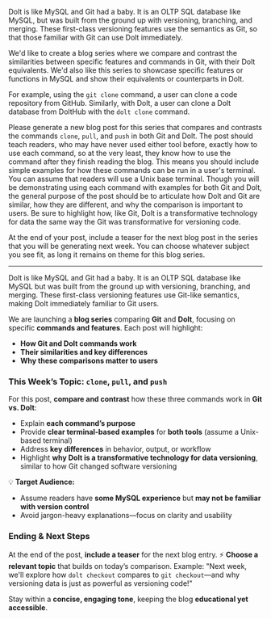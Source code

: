 [//]: # (human written prompt)

Dolt is like MySQL and Git had a baby. It is an OLTP SQL database like MySQL, but was built from the ground up with versioning, branching, and merging.
These first-class versioning features use the semantics as Git, so that those familiar with Git can use Dolt immediately.

We'd like to create a blog series where we compare and contrast the similarities between specific features and commands in Git, with
their Dolt equivalents. We'd also like this series to showcase specific features or functions in MySQL and show their equivalents or counterparts in Dolt.

For example, using the `git clone` command, a user can clone a code repository from GitHub. Similarly, with Dolt, a user can
clone a Dolt database from DoltHub with the `dolt clone` command.

Please generate a new blog post for this series that compares and contrasts the commands `clone`, `pull`, and `push` in both Git and Dolt. The post should teach readers, who may have never used either
tool before, exactly how to use each command, so at the very least, they know how to use the command after they finish reading the blog. This means you should include simple examples for how these commands can be run
in a user's terminal. You can assume that readers will use a Unix base terminal. Though you will be demonstrating using each command with examples for both Git and Dolt, the general purpose of the post should be to articulate
how Dolt and Git are similar, how they are different, and why the comparison is important to users. Be sure to highlight how, like Git, Dolt is a transformative technology for data the same way the Git was transformative for
versioning code.

At the end of your post, include a teaser for the next blog post in the series that you will be generating next week. You can choose whatever subject you see fit, as long it remains on theme for this blog series.

---

[//]: # (chat gpt refined prompt:)

Dolt is like MySQL and Git had a baby. It is an OLTP SQL database like MySQL but was built from the ground up with versioning, branching, and merging.
These first-class versioning features use Git-like semantics, making Dolt immediately familiar to Git users.

We are launching a **blog series** comparing **Git** and **Dolt**, focusing on specific **commands and features**.
Each post will highlight:
- **How Git and Dolt commands work**
- **Their similarities and key differences**
- **Why these comparisons matter to users**

### **This Week’s Topic: `clone`, `pull`, and `push`**
For this post, **compare and contrast** how these three commands work in **Git vs. Dolt**:
- Explain **each command’s purpose**
- Provide **clear terminal-based examples** for **both tools** (assume a Unix-based terminal)
- Address **key differences** in behavior, output, or workflow
- Highlight **why Dolt is a transformative technology for data versioning**, similar to how Git changed software versioning

💡 **Target Audience:**
- Assume readers have **some MySQL experience** but **may not be familiar with version control**
- Avoid jargon-heavy explanations—focus on clarity and usability

### **Ending & Next Steps**
At the end of the post, **include a teaser** for the next blog entry.
⚡ **Choose a relevant topic** that builds on today’s comparison.
Example: "Next week, we'll explore how `dolt checkout` compares to `git checkout`—and why versioning data is just as powerful as versioning code!"

Stay within a **concise, engaging tone**, keeping the blog **educational yet accessible**.
